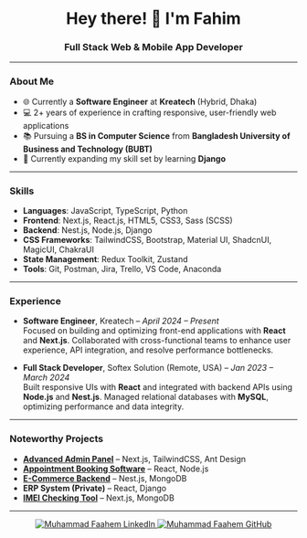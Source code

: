 <div align="center">
  <h1>Hey there! 👋 I'm Fahim</h1>
  <h3>Full Stack Web & Mobile App Developer</h3>
</div>

---

### About Me
- 🌐 Currently a **Software Engineer** at **Kreatech** (Hybrid, Dhaka)
- 💻 2+ years of experience in crafting responsive, user-friendly web applications
- 📚 Pursuing a **BS in Computer Science** from **Bangladesh University of Business and Technology (BUBT)**
- 🌱 Currently expanding my skill set by learning **Django**

---

### Skills
- **Languages**: JavaScript, TypeScript, Python
- **Frontend**: Next.js, React.js, HTML5, CSS3, Sass (SCSS)
- **Backend**: Nest.js, Node.js, Django
- **CSS Frameworks**: TailwindCSS, Bootstrap, Material UI, ShadcnUI, MagicUI, ChakraUI
- **State Management**: Redux Toolkit, Zustand
- **Tools**: Git, Postman, Jira, Trello, VS Code, Anaconda

---

### Experience
- **Software Engineer**, Kreatech – *April 2024 – Present*  
  Focused on building and optimizing front-end applications with **React** and **Next.js**. Collaborated with cross-functional teams to enhance user experience, API integration, and resolve performance bottlenecks.

- **Full Stack Developer**, Softex Solution (Remote, USA) – *Jan 2023 – March 2024*  
  Built responsive UIs with **React** and integrated with backend APIs using **Node.js** and **Nest.js**. Managed relational databases with **MySQL**, optimizing performance and data integrity.

---

### Noteworthy Projects
- **[Advanced Admin Panel](https://github.com/MehmetFaahem/bilash)** – Next.js, TailwindCSS, Ant Design
- **[Appointment Booking Software](https://pahona.org/)** – React, Node.js
- **[E-Commerce Backend](https://github.com/MehmetFaahem/medi-backend)** – Nest.js, MongoDB
- **ERP System (Private)** – React, Django
- **[IMEI Checking Tool](https://www.imeiweb.com/)** – Next.js, MongoDB

---

<div align="center">
  <a href="https://www.linkedin.com/in/muhammad-faahem/">
    <img src="https://img.shields.io/badge/LinkedIn-Profile-blue?style=for-the-badge&logo=linkedin" alt="Muhammad Faahem LinkedIn">
  </a>
  <a href="https://github.com/MehmetFaahem">
    <img src="https://img.shields.io/badge/GitHub-Profile-black?style=for-the-badge&logo=github" alt="Muhammad Faahem GitHub">
  </a>
</div>
